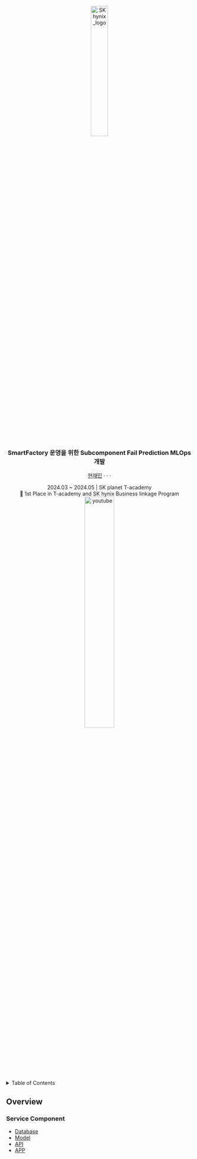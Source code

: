 <div align="center">
  <img width="30%" alt="SKhynix_logo" src="https://github.com/JAMJAMI98/SKhynix_MLOps_project/assets/94438552/7dd73b3e-6598-4efb-9c26-e90202d1bf1a" title="SKhynix logo">
  <br/>
  <h3 align="center">SmartFactory 운영을 위한 Subcomponent Fail Prediction MLOps 개발</h3>
  <p align="center">
    <a href="https://github.com/JAMJAMI98">현재민</a>
    ·
    <a 이승규</a>
    ·
    <a 박소정</a>
    ·
    <a 정대훈</a>
  </p>
  <p align="center">
    2024.03 ~ 2024.05 | SK planet T-academy
    <br/>
    🥇 1st Place in T-academy and SK hynix Business linkage Program
    <br/>
    <a href="https://www.youtube.com/watch?v=0lnuD3EgGe4&list=RDCMUCtV98yyffjUORQRGTuLHomw&start_radio=1" target="_blank">
      <img width="40%" alt="youtube" src="https://github.com/JAMJAMI98/SKhynix_MLOps_project/assets/94438552/1a601a0d-e025-4844-a75b-529497115654" title="MLOops Presentation">
    </a>
  </p>
</div>


<!-- TABLE OF CONTENTS -->
<details>
  <summary>Table of Contents</summary>
  <ul>
    <li>
      <a href="#overview">Overview</a>
      <ul>
        <li><a href="#service-component">Service Component</a></li>
        <li><a href="#short-video">Short Video</a></li>
      </ul>
    </li>
    <li><a href="#built-with">Built With</a></li>
    <li><a href="#data-preprocessing">Data Preprocessing</a></li>
    <li><a href="#modeling">MODELING</a></li>
    <li><a href="#mlops-pipeline">MLOps pipeline</a></li>
    <li><a href="#conclusion">Conclusion</a></li>
  </ul>
</details>

## Overview
### Service Component

- [Database](https://github.com/Nutri-AI/Database)
- [Model](https://github.com/Nutri-AI/yolov3_onnx_inf)
- [API](https://github.com/Nutri-AI/api-fastapi)
- [APP](https://github.com/Nutri-AI/Application)
